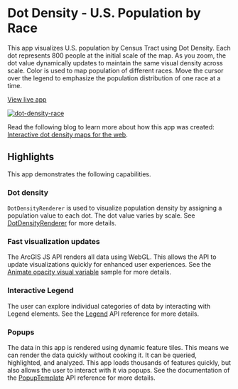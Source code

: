# Dot Density - U.S. Population by Race

This app visualizes U.S. population by Census Tract using Dot Density. Each dot represents 800 people at the initial scale of the map. As you zoom, the dot value dynamically updates to maintain the same visual density across scale. Color is used to map population of different races. Move the cursor over the legend to emphasize the population distribution of one race at a time.

[View live app](https://ekenes.github.io/conferences/ds-2019/plenary/dot-density-legend/index.html)

[![dot-density-race](https://ekenes.github.io/conferences/ds-2019/plenary/images/dot-density-race.gif)](https://ekenes.github.io/conferences/ds-2019/plenary/dot-density-legend/index.html)

Read the following blog to learn more about how this app was created: [Interactive dot density maps for the web](https://www.esri.com/arcgis-blog/products/js-api-arcgis/mapping/interactive-dot-density-maps-for-the-web/).

## Highlights

This app demonstrates the following capabilities.

### Dot density

`DotDensityRenderer` is used to visualize population density by assigning a population value to each dot. The dot value varies by scale. See [DotDensityRenderer](https://developers.arcgis.com/javascript/latest/api-reference/esri-renderers-DotDensityRenderer.html) for more details.

### Fast visualization updates

The ArcGIS JS API renders all data using WebGL. This allows the API to update visualizations quickly for enhanced user experiences. See the [Animate opacity visual variable](https://developers.arcgis.com/javascript/latest/sample-code/visualization-vv-opacity-animate/index.html) sample for more details.

### Interactive Legend

The user can explore individual categories of data by interacting with Legend elements. See the [Legend](https://developers.arcgis.com/javascript/latest/api-reference/esri-widgets-Legend.html) API reference for more details.

### Popups

The data in this app is rendered using dynamic feature tiles. This means we can render the data quickly without cooking it. It can be queried, highlighted, and analyzed. This app loads thousands of features quickly, but also allows the user to interact with it via popups. See the documentation of the [PopupTemplate](https://developers.arcgis.com/javascript/latest/api-reference/esri-PopupTemplate.html) API reference for more details.